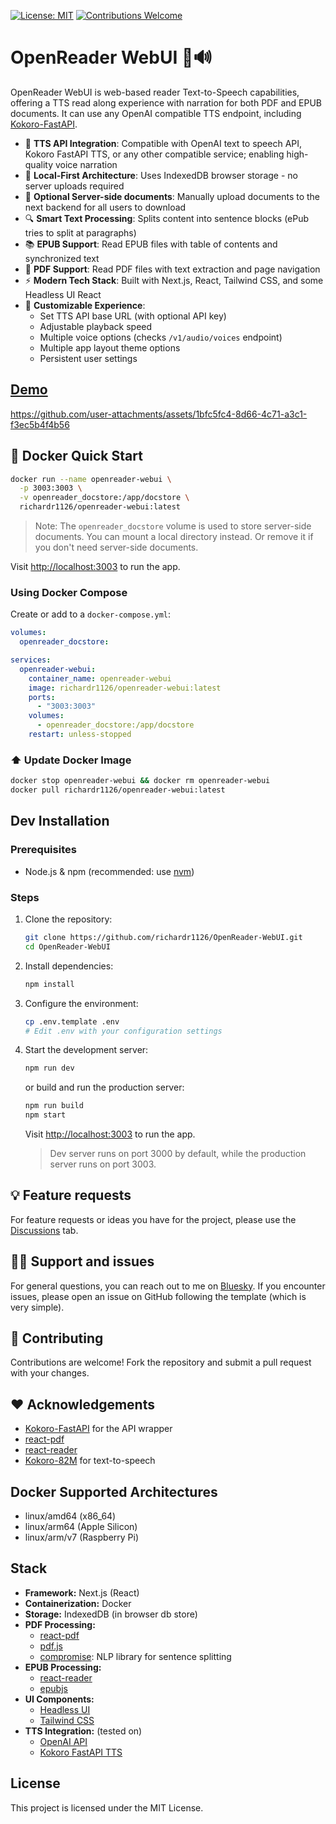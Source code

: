 [![License: MIT](https://img.shields.io/badge/License-MIT-blue.svg)](#license)
[![Contributions Welcome](https://img.shields.io/badge/Contributions-Welcome-orange.svg)](../../pulls)

# OpenReader WebUI 📄🔊

OpenReader WebUI is web-based reader Text-to-Speech capabilities, offering a TTS read along experience with narration for both PDF and EPUB documents. It can use any OpenAI compatible TTS endpoint, including [Kokoro-FastAPI](https://github.com/remsky/Kokoro-FastAPI/tree/v0.0.5post1-stable).

- 🎯 **TTS API Integration**: Compatible with OpenAI text to speech API, Kokoro FastAPI TTS, or any other compatible service; enabling high-quality voice narration
- 💾 **Local-First Architecture**: Uses IndexedDB browser storage - no server uploads required
- 🛜 **Optional Server-side documents**: Manually upload documents to the next backend for all users to download
- 🔍 **Smart Text Processing**: Splits content into sentence blocks (ePub tries to split at paragraphs)
- 📚 **EPUB Support**: Read EPUB files with table of contents and synchronized text
- 📄 **PDF Support**: Read PDF files with text extraction and page navigation
- ⚡ **Modern Tech Stack**: Built with Next.js, React, Tailwind CSS, and some Headless UI React
- 🎨 **Customizable Experience**: 
  - Set TTS API base URL (with optional API key)
  - Adjustable playback speed
  - Multiple voice options (checks `/v1/audio/voices` endpoint)
  - Multiple app layout theme options
  - Persistent user settings

## [**Demo**](https://openreader.richardr.dev/)


https://github.com/user-attachments/assets/1bfc5fc4-8d66-4c71-a3c1-f3ec5b4f4b56


## 🐳 Docker Quick Start

```bash
docker run --name openreader-webui \
  -p 3003:3003 \
  -v openreader_docstore:/app/docstore \
  richardr1126/openreader-webui:latest
```
> Note: The `openreader_docstore` volume is used to store server-side documents. You can mount a local directory instead. Or remove it if you don't need server-side documents.

Visit [http://localhost:3003](http://localhost:3003) to run the app.

### Using Docker Compose
Create or add to a `docker-compose.yml`:
```yaml
volumes:
  openreader_docstore:

services:
  openreader-webui:
    container_name: openreader-webui
    image: richardr1126/openreader-webui:latest
    ports:
      - "3003:3003"
    volumes:
      - openreader_docstore:/app/docstore
    restart: unless-stopped
```

### ⬆️ Update Docker Image
```bash
docker stop openreader-webui && docker rm openreader-webui
docker pull richardr1126/openreader-webui:latest
```

## Dev Installation

### Prerequisites
- Node.js & npm (recommended: use [nvm](https://github.com/nvm-sh/nvm))

### Steps

1. Clone the repository:
   ```bash
   git clone https://github.com/richardr1126/OpenReader-WebUI.git
   cd OpenReader-WebUI
   ```

2. Install dependencies:
   ```bash
   npm install
   ```

3. Configure the environment:
   ```bash
   cp .env.template .env
   # Edit .env with your configuration settings
   ```

4. Start the development server:
   ```bash
   npm run dev
   ```

   or build and run the production server:
   ```bash
   npm run build
   npm start
   ```

   Visit [http://localhost:3003](http://localhost:3003) to run the app.

   > Dev server runs on port 3000 by default, while the production server runs on port 3003.


## 💡 Feature requests

For feature requests or ideas you have for the project, please use the [Discussions](https://github.com/richardr1126/OpenReader-WebUI/discussions) tab.

## 🙋‍♂️ Support and issues

For general questions, you can reach out to me on [Bluesky](https://bsky.app/profile/richardr.dev). If you encounter issues, please open an issue on GitHub following the template (which is very simple).

## 👥 Contributing

Contributions are welcome! Fork the repository and submit a pull request with your changes.

## ❤️ Acknowledgements

- [Kokoro-FastAPI](https://github.com/remsky/Kokoro-FastAPI) for the API wrapper
- [react-pdf](https://github.com/wojtekmaj/react-pdf)
- [react-reader](https://github.com/happyr/react-reader)
- [Kokoro-82M](https://huggingface.co/hexgrad/Kokoro-82M) for text-to-speech

## Docker Supported Architectures
- linux/amd64 (x86_64)
- linux/arm64 (Apple Silicon)
- linux/arm/v7 (Raspberry Pi)

## Stack

- **Framework:** Next.js (React)
- **Containerization:** Docker
- **Storage:** IndexedDB (in browser db store)
- **PDF Processing:** 
  - [react-pdf](https://github.com/wojtekmaj/react-pdf)
  - [pdf.js](https://mozilla.github.io/pdf.js/)
  - [compromise](https://github.com/spencermountain/compromise): NLP library for sentence splitting
- **EPUB Processing:**
  - [react-reader](https://github.com/happyr/react-reader)
  - [epubjs](https://github.com/futurepress/epub.js/)
- **UI Components:** 
  - [Headless UI](https://headlessui.com)
  - [Tailwind CSS](https://tailwindcss.com)
- **TTS Integration:** (tested on)
  - [OpenAI API](https://platform.openai.com/docs/api-reference/text-to-speech)
  - [Kokoro FastAPI TTS](https://github.com/remsky/Kokoro-FastAPI/tree/v0.0.5post1-stable)

## License

This project is licensed under the MIT License.
